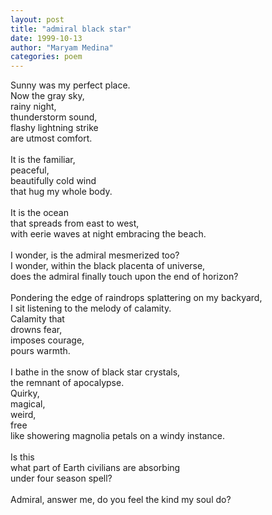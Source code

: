 ```yaml
---
layout: post
title: "admiral black star"
date: 1999-10-13
author: "Maryam Medina"
categories: poem
---
```


Sunny was my perfect place.<br>
Now the gray sky, <br>
rainy night, <br>
thunderstorm sound, <br>
flashy lightning strike <br>
are utmost comfort.<br>
<br>
It is the familiar, <br>
peaceful, <br>
beautifully cold wind <br>
that hug my whole body.<br>
<br>
It is the ocean <br>
that spreads from east to west, <br>
with eerie waves at night embracing the beach.<br>
<br>
I wonder, is the admiral mesmerized too?<br>
I wonder, within the black placenta of universe, <br>
does the admiral finally touch upon the end of horizon?<br>
<br>
Pondering the edge of raindrops splattering on my backyard, <br>
I sit listening to the melody of calamity.<br>
Calamity that <br>
drowns fear, <br>
imposes courage, <br>
pours warmth.<br>
<br>
I bathe in the snow of black star crystals, <br>
the remnant of apocalypse.<br>
Quirky, <br>
magical, <br>
weird, <br>
free <br>
like showering magnolia petals on a windy instance.<br>
<br>
Is this <br>
what part of Earth civilians are absorbing <br>
under four season spell?<br>
<br>
Admiral, answer me, do you feel the kind my soul do?<br>